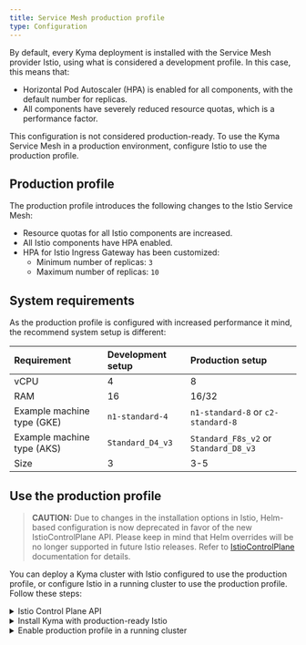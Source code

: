```yaml
---
title: Service Mesh production profile
type: Configuration
---
```


By default, every Kyma deployment is installed with the Service Mesh provider Istio, using what is considered a development profile. In this case, this means that:
  - Horizontal Pod Autoscaler (HPA) is enabled for all components, with the default number for replicas.
  - All components have severely reduced resource quotas, which is a performance factor.

This configuration is not considered production-ready. To use the Kyma Service Mesh in a production environment, configure Istio to use the production profile.

## Production profile

The production profile introduces the following changes to the Istio Service Mesh:
   - Resource quotas for all Istio components are increased.
   - All Istio components have HPA enabled.
   - HPA for Istio Ingress Gateway has been customized:
     + Minimum number of replicas: `3`
     + Maximum number of replicas: `10`

## System requirements
As the production profile is configured with increased performance it mind, the recommend system setup is different:

| Requirement | Development setup | Production setup|
|:--- | :--- | :--- |
| vCPU | 4 | 8 |
| RAM | 16 | 16/32 |
| Example machine type (GKE) | `n1-standard-4` | `n1-standard-8` or `c2-standard-8` |
| Example machine type (AKS) | `Standard_D4_v3` | `Standard_F8s_v2` or `Standard_D8_v3` |
| Size | 3 | 3-5 |

## Use the production profile

>**CAUTION:** Due to changes in the installation options in Istio, Helm-based configuration is now deprecated in favor of the new IstioControlPlane API. Please keep in mind that Helm overrides will be no longer supported in future Istio releases. Refer to [IstioControlPlane](https://istio.io/docs/reference/config/istio.operator.v1alpha1/) documentation for details.

You can deploy a Kyma cluster with Istio configured to use the production profile, or configure Istio in a running cluster to use the production profile. Follow these steps:

<div tabs>
  <details>
  <summary>
  Istio Control Plane API
  </summary>
Istio installation in Kyma uses the [IstioControlPlane](https://istio.io/docs/reference/config/istio.operator.v1alpha1/) API.
This API is in the alpha version, but it's going to replace Helm-based approach in future Istio versions.
Kyma provides the default IstioControlPlane configurations for local (Minikube) and cluster installations.
You can add a custom control plane definition that overrides the default settings.
The definition you provide may be a partial one (you don't have to specify all options). In that case it will be merged with the defaults.
In order to provide a custom IstioControlPlane configuration, define a Kyma Installation override with the `kyma_istio_control_plane` key.
The value for this override must be a single string containing a valid definition of the IstioControlPlane custom resource, in the YAML format.

>**TIP:** To learn more about how to use overrides in Kyma, see the following documents:
>* [Helm overrides for Kyma installation](/root/kyma/#configuration-helm-overrides-for-kyma-installation)
>* [Top-level charts overrides](/root/kyma/#configuration-helm-overrides-for-kyma-installation-top-level-charts-overrides).

See the following example that customizes settings for the `policy` and `pilot` components of Istio:

    ```bash
    cat <<EOF | kubectl apply -f -
    ---
    apiVersion: v1
    kind: ConfigMap
    metadata:
      name: istio-control-plane-overrides
      namespace: kyma-installer
      labels:
        installer: overrides
        component: istio
        kyma-project.io/installation: ""
    data:
      kyma_istio_control_plane: |-
        apiVersion: install.istio.io/v1alpha2
        kind: IstioControlPlane
        spec:
          policy:
            components:
              policy:
                enabled: true
                k8s:
                  replicaCount: 1
                  resources:
                    limits:
                      cpu: 543m
                      memory: 2048Mi
                    requests:
                      cpu: 321m
                      memory: 512Mi
                  strategy:
                    rollingUpdate:
                      maxSurge: 1
                      maxUnavailable: 0
            enabled: true
          trafficManagement:
            components:
              pilot:
                enabled: true
                k8s:
                  affinity:
                    podAntiAffinity:
                      preferredDuringSchedulingIgnoredDuringExecution: []
                      requiredDuringSchedulingIgnoredDuringExecution: []
                  env:
                    - name: GODEBUG
                      value: gctrace=1
                    - name: PILOT_HTTP10
                      value: "1"
                    - name: PILOT_PUSH_THROTTLE
                      value: "100"
                  nodeSelector: {}
                  resources:
                    limits:
                      cpu: 567m
                      memory: 1024Mi
                    requests:
                      cpu: 234m
                      memory: 512Mi
                  strategy:
                    rollingUpdate:
                      maxSurge: 1
                      maxUnavailable: 0
                  tolerations: []
            enabled: true
    EOF
    ```

Refer to the [IstioControlPlane API](https://istio.io/docs/reference/config/istio.operator.v1alpha1/) documentation for details about available options.
  </details>
  <details>
  <summary>
  Install Kyma with production-ready Istio
  </summary>

  1. Create a Kubernetes cluster for Kyma installation.
  2. Apply an override that forces the Istio Service Mesh to use the production profile:
    ```bash
    cat <<EOF | kubectl apply -f -
    ---
    apiVersion: v1
    kind: ConfigMap
    metadata:
      name: istio-overrides
      namespace: kyma-installer
      labels:
        installer: overrides
        component: istio
        kyma-project.io/installation: ""
    data:
      global.proxy.resources.requests.cpu: "150m"
      global.proxy.resources.requests.memory: "128Mi"
      global.proxy.resources.limits.cpu: "500m"
      global.proxy.resources.limits.memory: "1024Mi"

      gateways.istio-ingressgateway.autoscaleMin: "3"
      gateways.istio-ingressgateway.autoscaleMax: "10"
    EOF
    ```
  3. Install Kyma on the cluster.

  </details>
  <details>
  <summary>
  Enable production profile in a running cluster
  </summary>

  1. Apply an override that forces the Istio Service Mesh to use the production profile:
    ```bash
    cat <<EOF | kubectl apply -f -
    ---
    apiVersion: v1
    kind: ConfigMap
    metadata:
      name: istio-overrides
      namespace: kyma-installer
      labels:
        installer: overrides
        component: istio
        kyma-project.io/installation: ""
    data:
      global.proxy.resources.requests.cpu: "150m"
      global.proxy.resources.requests.memory: "128Mi"
      global.proxy.resources.limits.cpu: "500m"
      global.proxy.resources.limits.memory: "1024Mi"

      gateways.istio-ingressgateway.autoscaleMin: "3"
      gateways.istio-ingressgateway.autoscaleMax: "10"
    EOF
    ```
  2. Run the [cluster update process](/root/kyma/#installation-update-kyma).

  </details>
</div>
